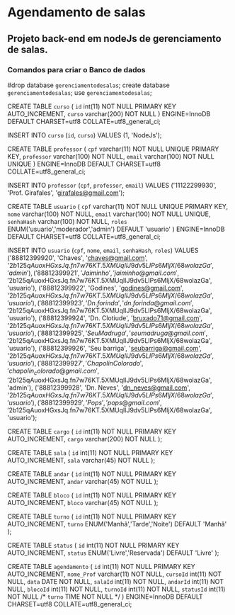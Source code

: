 # Agendamento de salas

## Projeto back-end em nodeJs de gerenciamento de salas.

### Comandos para criar o Banco de dados

#drop database `gerenciamentodesalas`;
create database `gerenciamentodesalas`;
use `gerenciamentodesalas`;

CREATE TABLE `curso` (
  `id` int(11) NOT NULL PRIMARY KEY AUTO_INCREMENT,
  `curso` varchar(200) NOT NULL
) ENGINE=InnoDB DEFAULT CHARSET=utf8 COLLATE=utf8_general_ci;

INSERT INTO `curso` (`id`, `curso`) VALUES
(1, 'NodeJs');


CREATE TABLE `professor` (
  `cpf` varchar(11) NOT NULL UNIQUE PRIMARY KEY,
  `professor` varchar(100) NOT NULL,
  `email` varchar(100) NOT NULL UNIQUE
) ENGINE=InnoDB DEFAULT CHARSET=utf8 COLLATE=utf8_general_ci;

INSERT INTO `professor` (`cpf`, `professor`, `email`) VALUES
('11122299930', 'Prof. Girafales', 'girafales@gmail.com');


CREATE TABLE `usuario` (
  `cpf` varchar(11) NOT NULL UNIQUE PRIMARY KEY,
  `nome` varchar(100) NOT NULL,
  `email` varchar(100) NOT NULL UNIQUE,
  `senhaHash` varchar(100) NOT NULL,
  `roles` ENUM('usuario','moderador','admin') DEFAULT 'usuario'
) ENGINE=InnoDB DEFAULT CHARSET=utf8 COLLATE=utf8_general_ci;


INSERT INTO `usuario` (`cpf`, `nome`, `email`, `senhaHash`, `roles`) VALUES
('88812399920', 'Chaves', 'chaves@gmail.com', '$2b$12$5qAuoxHGxsJq.fn7w76KT.5XMUqIlJ9dv5LIPs6MljX/68wolazGa', 'admin'),
('88812399921', 'Jaiminho', 'jaiminho@gmail.com', '$2b$12$5qAuoxHGxsJq.fn7w76KT.5XMUqIlJ9dv5LIPs6MljX/68wolazGa', 'usuario'),
('88812399922', 'Godines', 'godines@gmail.com', '$2b$12$5qAuoxHGxsJq.fn7w76KT.5XMUqIlJ9dv5LIPs6MljX/68wolazGa', 'usuario'),
('88812399923', 'Dn.forinda', 'dn.forinda@gmail.com', '$2b$12$5qAuoxHGxsJq.fn7w76KT.5XMUqIlJ9dv5LIPs6MljX/68wolazGa', 'usuario'),
('88812399924', 'Dn. Clotiude', 'bruxado71@gmail.com', '$2b$12$5qAuoxHGxsJq.fn7w76KT.5XMUqIlJ9dv5LIPs6MljX/68wolazGa', 'usuario'),
('88812399925', 'Seu Madruga', 'seumadruga@gmail.com', '$2b$12$5qAuoxHGxsJq.fn7w76KT.5XMUqIlJ9dv5LIPs6MljX/68wolazGa', 'usuario'),
('88812399926', 'Seu barriga', 'seubarriga@gmail.com', '$2b$12$5qAuoxHGxsJq.fn7w76KT.5XMUqIlJ9dv5LIPs6MljX/68wolazGa', 'usuario'),
('88812399927', 'Chapolin Colorado', 'chapolin_colorado@gmail.com', '$2b$12$5qAuoxHGxsJq.fn7w76KT.5XMUqIlJ9dv5LIPs6MljX/68wolazGa', 'admin'),
('88812399928', 'Dn. Neves', 'dn_neves@gmail.com', '$2b$12$5qAuoxHGxsJq.fn7w76KT.5XMUqIlJ9dv5LIPs6MljX/68wolazGa', 'usuario'),
('88812399929', 'Pops', 'pops@gmail.com', '$2b$12$5qAuoxHGxsJq.fn7w76KT.5XMUqIlJ9dv5LIPs6MljX/68wolazGa', 'usuario');


CREATE TABLE `cargo` (
`id` int(11) NOT NULL PRIMARY KEY AUTO_INCREMENT,
`cargo` varchar(200) NOT NULL
);

CREATE TABLE `sala` (
`id` int(11) NOT NULL PRIMARY KEY AUTO_INCREMENT,
`sala` varchar(45) NOT NULL
);

CREATE TABLE `andar` (
`id` int(11) NOT NULL PRIMARY KEY AUTO_INCREMENT,
`andar` varchar(45) NOT NULL
);

CREATE TABLE `bloco` (
`id` int(11) NOT NULL PRIMARY KEY AUTO_INCREMENT,
`bloco` varchar(45) NOT NULL
);

CREATE TABLE `turno` (
`id` int(11) NOT NULL PRIMARY KEY AUTO_INCREMENT,
`turno` ENUM('Manhã','Tarde','Noite') DEFAULT 'Manhã'
);

CREATE TABLE `status` (
`id` int(11) NOT NULL PRIMARY KEY AUTO_INCREMENT,
`status` ENUM('Livre','Reservada') DEFAULT 'Livre'
);

CREATE TABLE `agendamento` (
  `id` int(11) NOT NULL PRIMARY KEY AUTO_INCREMENT,
  `nome_Prof` varchar(11) NOT NULL,
  `cursoId` int(11) NOT NULL,
  `data` DATE NOT NULL,
  `salaId` int(11) NOT NULL,
  `andarId` int(11) NOT NULL,
  `blocoId` int(11) NOT NULL,
  `turnoId` int(11) NOT NULL,
  `statusId` int(11) NOT NULL
  /* `turno` TIME NOT NULL */
) ENGINE=InnoDB DEFAULT CHARSET=utf8 COLLATE=utf8_general_ci;
